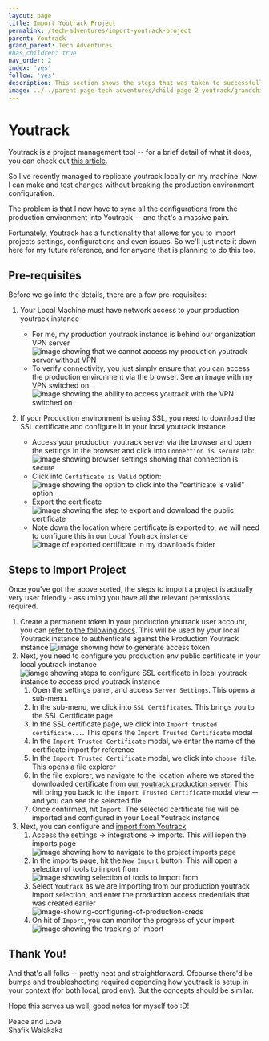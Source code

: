 ```yaml
---
layout: page
title: Import Youtrack Project
permalink: /tech-adventures/import-youtrack-project
parent: Youtrack
grand_parent: Tech Adventures
#has_children: true 
nav_order: 2
index: 'yes'
follow: 'yes'
description: This section shows the steps that was taken to successfully import youtrack projects into my local youtrack setup!
image: ../../parent-page-tech-adventures/child-page-2-youtrack/grandchild-page-2-import-youtrack-project/image-youtrack-import-youtrack-project.png
---
```




# Youtrack

Youtrack is a project management tool -- for a brief detail of what it does, you can check out [this article](/tech-adventures/run-youtrack-locally).

So I've recently managed to replicate youtrack locally on my machine. Now I can make and test changes without breaking the production environment configuration.

The problem is that I now have to sync all the configurations from the production environment into Youtrack -- and that's a massive pain.

Fortunately, Youtrack has a functionality that allows for you to import projects settings, configurations and even issues.
So we'll just note it down here for my future reference, and for anyone that is planning to do this too.


## Pre-requisites

Before we go into the details, there are a few pre-requisites:
1. Your Local Machine must have network access to your production youtrack instance
   - For me, my production youtrack instance is behind our organization VPN server
   ![image showing that we cannot access my production youtrack server without VPN](../../parent-page-tech-adventures/child-page-2-youtrack/grandchild-page-2-import-youtrack-project/image-showing-unable-to-access-youtrack-without-vpn.png)
   - To verify connectivity, you just simply ensure that you can access the production environment via the browser. See an image with my VPN switched on:
   ![image showing the ability to access youtrack with the VPN switched on](../../parent-page-tech-adventures/child-page-2-youtrack/grandchild-page-2-import-youtrack-project/image-showing-able-to-access-youtrack-w-vpn-swithced-on.png)

2. If your Production environment is using SSL, you need to download the SSL certificate and configure it in your local youtrack instance
   - Access your production youtrack server via the browser and open the settings in the browser and click into `Connection is secure` tab:
   ![image showing browser settings showing that connection is secure](../../parent-page-tech-adventures/child-page-2-youtrack/grandchild-page-2-import-youtrack-project/image-browser-settings-prior-to-connection-is-secure.png)
   - Click into `Certificate is Valid` option:
   ![image showing the option to click into the "certificate is valid" option](../../parent-page-tech-adventures/child-page-2-youtrack/grandchild-page-2-import-youtrack-project/image-browser-settings-after-click-connection-is-secure-prior-certificate-is-valid.png)
   - Export the certificate
   ![image showing the step to export and download the public certificate](../../parent-page-tech-adventures/child-page-2-youtrack/grandchild-page-2-import-youtrack-project/image-showing-export-certificate-option.png)
   - Note down the location where certificate is exported to, we will need to configure this in our Local Youtrack instance
   ![image of exported certificate in my downloads folder](../../parent-page-tech-adventures/child-page-2-youtrack/grandchild-page-2-import-youtrack-project/image-showing-the-location-where-certificate-exported-to.png)


## Steps to Import Project
Once you've got the above sorted, the steps to import a project is actually very user friendly - assuming you have all the relevant permissions required.

1. Create a permanent token in your production youtrack user account, you can [refer to the following docs](https://www.jetbrains.com/help/youtrack/server/import-from-youtrack.html#new-permanent-token). This will be used by your local Youtrack instance to authenticate against the Production Youtrack instance
![image showing how to generate access token](../../parent-page-tech-adventures/child-page-2-youtrack/grandchild-page-2-import-youtrack-project/image-showing-how-to-generate-access-token.png)
2. Next, you need to configure you production env public certificate in your local youtrack instance
![iamge showing steps to configure SSL certificate in local youtrack instance to access prod youtrack instance](../../parent-page-tech-adventures/child-page-2-youtrack/grandchild-page-2-import-youtrack-project/image-steps-to-import-SSL-cert-2.png)
   1. Open the settings panel, and access `Server Settings`. This opens a sub-menu.
   2. In the sub-menu, we click into `SSL Certificates`. This brings you to the SSL Certificate page
   3. In the SSL certificate page, we click into `Import trusted certificate...`. This opens the `Import Trusted Certificate` modal
   4. In the `Import Trusted Certificate` modal, we enter the name of the certificate import for reference
   5. In the `Import Trusted Certificate` modal, we click into `choose file`. This opens a file explorer
   6. In the file explorer, we navigate to the location where we stored the downloaded certificate from [our youtrack production server](/tech-adventures/import-youtrack-project#pre-requisites). This will bring you back to the `Import Trusted Certificate` modal view -- and you can see the selected file
   7. Once confirmed, hit `Import`. The selected certificate file will be imported and configured in your Local Youtrack instance
3. Next, you can configure and [import from Youtrack](https://www.jetbrains.com/help/youtrack/server/import-from-youtrack.html#setup-procedure)
   1. Access the settings -> integrations -> imports. This will iopen the imports page
   ![image showing how to navigate to the project imports page](../../parent-page-tech-adventures/child-page-2-youtrack/grandchild-page-2-import-youtrack-project/image-showing-how-to-navigate-to-project-import-page-2.png)
   2. In the imports page, hit the `New Import` button. This will open a selection of tools to import from
   ![image showing selection of tools to import from](../../parent-page-tech-adventures/child-page-2-youtrack/grandchild-page-2-import-youtrack-project/image-showing-selection-of-tools-to-import-fron.png)
   3. Select `Youtrack` as we are importing from our production youtrack import selection, and enter the production access credentials that was created earlier
   ![image-showing-configuring-of-production-creds](../../parent-page-tech-adventures/child-page-2-youtrack/grandchild-page-2-import-youtrack-project/image-import-selection-modal-production-youtrack-creds.png)
   4. On hit of `Import`, you can monitor the progress of your import
   ![image showing the tracking of import](../../parent-page-tech-adventures/child-page-2-youtrack/grandchild-page-2-import-youtrack-project/image-dashboard-of-import-progress.png)


## Thank You!

And that's all folks -- pretty neat and straightforward. Ofcourse there'd be bumps and troubleshooting required depending how youtrack is setup in your context (for both local, prod env). But the concepts should be similar.

Hope this serves us well, good notes for myself too :D!

Peace and Love <br>
Shafik Walakaka